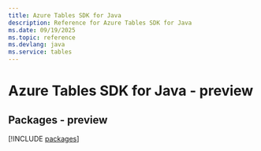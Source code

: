 ```yaml
---
title: Azure Tables SDK for Java
description: Reference for Azure Tables SDK for Java
ms.date: 09/19/2025
ms.topic: reference
ms.devlang: java
ms.service: tables
---
```

# Azure Tables SDK for Java - preview
## Packages - preview
[!INCLUDE [packages](tables-index.md)]